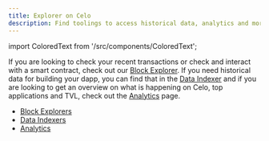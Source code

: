 ```yaml
---
title: Explorer on Celo
description: Find toolings to access historical data, analytics and more in this section.
---
```


import ColoredText from '/src/components/ColoredText';

If you are looking to check your recent transactions or check and interact with a smart contract, check out our <ColoredText>[Block Explorer](block-explorers.md)</ColoredText>. 
If you need historical data for building your dapp, you can find that in the <ColoredText>[Data Indexer](../indexer/overview.md)</ColoredText> and if you are looking to get an overview on what is happening on Celo, top applications and TVL, check out the <ColoredText>[Analytics](analytics.md)</ColoredText> page.  

- [Block Explorers](block-explorers.md)
- [Data Indexers](../indexer/overview.md)
- [Analytics](analytics.md)